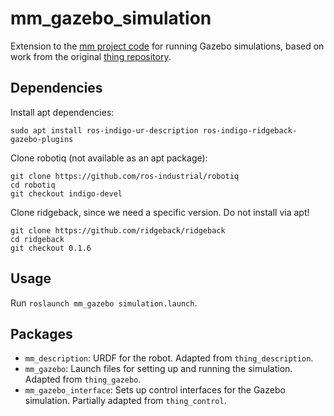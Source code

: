 # mm_gazebo_simulation

Extension to the [mm project
code](https://github.com/utiasDSL/dsl__projects__mobile_manipulator) for
running Gazebo simulations, based on work from the original [thing
repository](https://github.com/utiasSTARS/thing).

## Dependencies
Install apt dependencies:
```
sudo apt install ros-indigo-ur-description ros-indigo-ridgeback-gazebo-plugins
```

Clone robotiq (not available as an apt package):
```
git clone https://github.com/ros-industrial/robotiq
cd robotiq
git checkout indigo-devel
```

Clone ridgeback, since we need a specific version. Do not install via apt!
```
git clone https://github.com/ridgeback/ridgeback
cd ridgeback
git checkout 0.1.6
```

## Usage
Run `roslaunch mm_gazebo simulation.launch`.

## Packages
* `mm_description`: URDF for the robot. Adapted from `thing_description`.
* `mm_gazebo`: Launch files for setting up and running the simulation. Adapted
  from `thing_gazebo`.
* `mm_gazebo_interface`: Sets up control interfaces for the Gazebo simulation.
  Partially adapted from `thing_control`.
